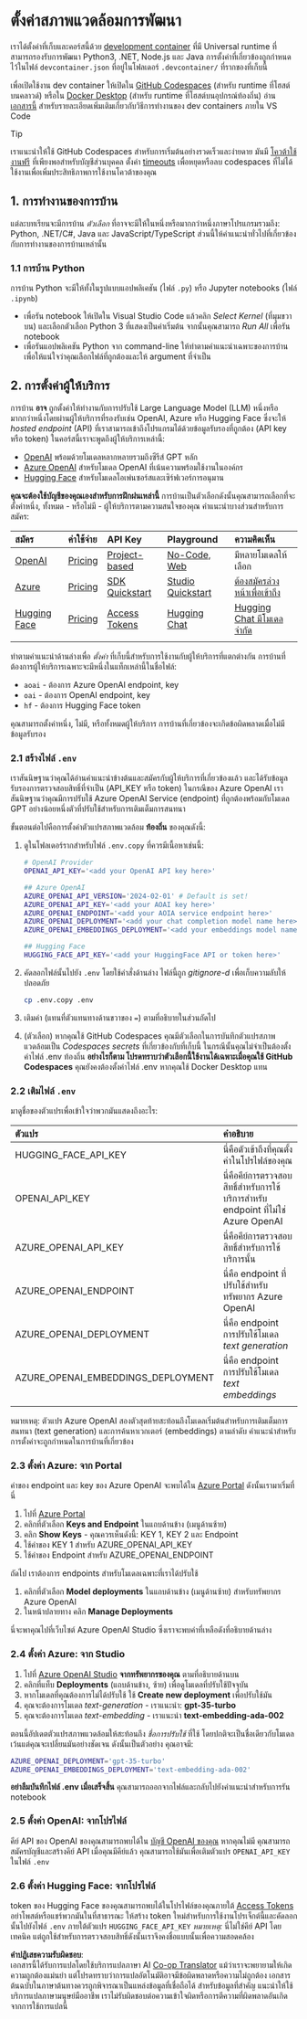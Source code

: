 <!--
CO_OP_TRANSLATOR_METADATA:
{
  "original_hash": "f12faf55ab620aef9f6761679b7ac68b",
  "translation_date": "2025-05-19T12:49:25+00:00",
  "source_file": "00-course-setup/SETUP.md",
  "language_code": "th"
}
-->
# ตั้งค่าสภาพแวดล้อมการพัฒนา

เราได้ตั้งค่าที่เก็บและคอร์สนี้ด้วย [development container](https://containers.dev?WT.mc_id=academic-105485-koreyst) ที่มี Universal runtime ที่สามารถรองรับการพัฒนา Python3, .NET, Node.js และ Java การตั้งค่าที่เกี่ยวข้องถูกกำหนดไว้ในไฟล์ `devcontainer.json` ที่อยู่ในโฟลเดอร์ `.devcontainer/` ที่รากของที่เก็บนี้

เพื่อเปิดใช้งาน dev container ให้เปิดใน [GitHub Codespaces](https://docs.github.com/en/codespaces/overview?WT.mc_id=academic-105485-koreyst) (สำหรับ runtime ที่โฮสต์บนคลาวด์) หรือใน [Docker Desktop](https://docs.docker.com/desktop/?WT.mc_id=academic-105485-koreyst) (สำหรับ runtime ที่โฮสต์บนอุปกรณ์ท้องถิ่น) อ่าน [เอกสารนี้](https://code.visualstudio.com/docs/devcontainers/containers?WT.mc_id=academic-105485-koreyst) สำหรับรายละเอียดเพิ่มเติมเกี่ยวกับวิธีการทำงานของ dev containers ภายใน VS Code

> [!TIP]  
> เราแนะนำให้ใช้ GitHub Codespaces สำหรับการเริ่มต้นอย่างรวดเร็วและง่ายดาย มันมี [โควต้าใช้งานฟรี](https://docs.github.com/billing/managing-billing-for-github-codespaces/about-billing-for-github-codespaces#monthly-included-storage-and-core-hours-for-personal-accounts?WT.mc_id=academic-105485-koreyst) ที่เพียงพอสำหรับบัญชีส่วนบุคคล ตั้งค่า [timeouts](https://docs.github.com/codespaces/setting-your-user-preferences/setting-your-timeout-period-for-github-codespaces?WT.mc_id=academic-105485-koreyst) เพื่อหยุดหรือลบ codespaces ที่ไม่ได้ใช้งานเพื่อเพิ่มประสิทธิภาพการใช้งานโควต้าของคุณ


## 1. การทำงานของการบ้าน

แต่ละบทเรียนจะมีการบ้าน _ตัวเลือก_ ที่อาจจะมีให้ในหนึ่งหรือมากกว่าหนึ่งภาษาโปรแกรมรวมถึง: Python, .NET/C#, Java และ JavaScript/TypeScript ส่วนนี้ให้คำแนะนำทั่วไปที่เกี่ยวข้องกับการทำงานของการบ้านเหล่านั้น

### 1.1 การบ้าน Python

การบ้าน Python จะมีให้ทั้งในรูปแบบแอปพลิเคชัน (ไฟล์ `.py`) หรือ Jupyter notebooks (ไฟล์ `.ipynb`)
- เพื่อรัน notebook ให้เปิดใน Visual Studio Code แล้วคลิก _Select Kernel_ (ที่มุมขวาบน) และเลือกตัวเลือก Python 3 ที่แสดงเป็นค่าเริ่มต้น จากนั้นคุณสามารถ _Run All_ เพื่อรัน notebook
- เพื่อรันแอปพลิเคชัน Python จาก command-line ให้ทำตามคำแนะนำเฉพาะของการบ้านเพื่อให้แน่ใจว่าคุณเลือกไฟล์ที่ถูกต้องและให้ argument ที่จำเป็น

## 2. การตั้งค่าผู้ให้บริการ

การบ้าน **อาจ** ถูกตั้งค่าให้ทำงานกับการปรับใช้ Large Language Model (LLM) หนึ่งหรือมากกว่าหนึ่งโดยผ่านผู้ให้บริการที่รองรับเช่น OpenAI, Azure หรือ Hugging Face ซึ่งจะให้ _hosted endpoint_ (API) ที่เราสามารถเข้าถึงโปรแกรมได้ด้วยข้อมูลรับรองที่ถูกต้อง (API key หรือ token) ในคอร์สนี้เราจะพูดถึงผู้ให้บริการเหล่านี้:

 - [OpenAI](https://platform.openai.com/docs/models?WT.mc_id=academic-105485-koreyst) พร้อมด้วยโมเดลหลากหลายรวมถึงซีรีส์ GPT หลัก
 - [Azure OpenAI](https://learn.microsoft.com/azure/ai-services/openai/?WT.mc_id=academic-105485-koreyst) สำหรับโมเดล OpenAI ที่เน้นความพร้อมใช้งานในองค์กร
 - [Hugging Face](https://huggingface.co/docs/hub/index?WT.mc_id=academic-105485-koreyst) สำหรับโมเดลโอเพ่นซอร์สและเซิร์ฟเวอร์การอนุมาน

**คุณจะต้องใช้บัญชีของคุณเองสำหรับการฝึกฝนเหล่านี้** การบ้านเป็นตัวเลือกดังนั้นคุณสามารถเลือกที่จะตั้งค่าหนึ่ง, ทั้งหมด - หรือไม่มี - ผู้ให้บริการตามความสนใจของคุณ คำแนะนำบางส่วนสำหรับการสมัคร:

| สมัคร | ค่าใช้จ่าย | API Key | Playground | ความคิดเห็น |
|:---|:---|:---|:---|:---|
| [OpenAI](https://platform.openai.com/signup?WT.mc_id=academic-105485-koreyst)| [Pricing](https://openai.com/pricing#language-models?WT.mc_id=academic-105485-koreyst)| [Project-based](https://platform.openai.com/api-keys?WT.mc_id=academic-105485-koreyst) | [No-Code, Web](https://platform.openai.com/playground?WT.mc_id=academic-105485-koreyst) | มีหลายโมเดลให้เลือก |
| [Azure](https://aka.ms/azure/free?WT.mc_id=academic-105485-koreyst)| [Pricing](https://azure.microsoft.com/pricing/details/cognitive-services/openai-service/?WT.mc_id=academic-105485-koreyst)| [SDK Quickstart](https://learn.microsoft.com/azure/ai-services/openai/quickstart?WT.mc_id=academic-105485-koreyst)| [Studio Quickstart](https://learn.microsoft.com/azure/ai-services/openai/quickstart?WT.mc_id=academic-105485-koreyst) |  [ต้องสมัครล่วงหน้าเพื่อเข้าถึง](https://learn.microsoft.com/azure/ai-services/openai/?WT.mc_id=academic-105485-koreyst)|
| [Hugging Face](https://huggingface.co/join?WT.mc_id=academic-105485-koreyst) | [Pricing](https://huggingface.co/pricing) | [Access Tokens](https://huggingface.co/docs/hub/security-tokens?WT.mc_id=academic-105485-koreyst) | [Hugging Chat](https://huggingface.co/chat/?WT.mc_id=academic-105485-koreyst)| [Hugging Chat มีโมเดลจำกัด](https://huggingface.co/chat/models?WT.mc_id=academic-105485-koreyst) |
| | | | | |

ทำตามคำแนะนำด้านล่างเพื่อ _ตั้งค่า_ ที่เก็บนี้สำหรับการใช้งานกับผู้ให้บริการที่แตกต่างกัน การบ้านที่ต้องการผู้ให้บริการเฉพาะจะมีหนึ่งในแท็กเหล่านี้ในชื่อไฟล์:
 - `aoai` - ต้องการ Azure OpenAI endpoint, key
 - `oai` - ต้องการ OpenAI endpoint, key
 - `hf` - ต้องการ Hugging Face token

คุณสามารถตั้งค่าหนึ่ง, ไม่มี, หรือทั้งหมดผู้ให้บริการ การบ้านที่เกี่ยวข้องจะเกิดข้อผิดพลาดเมื่อไม่มีข้อมูลรับรอง

### 2.1 สร้างไฟล์ `.env`

เราสันนิษฐานว่าคุณได้อ่านคำแนะนำข้างต้นและสมัครกับผู้ให้บริการที่เกี่ยวข้องแล้ว และได้รับข้อมูลรับรองการตรวจสอบสิทธิ์ที่จำเป็น (API_KEY หรือ token) ในกรณีของ Azure OpenAI เราสันนิษฐานว่าคุณมีการปรับใช้ Azure OpenAI Service (endpoint) ที่ถูกต้องพร้อมกับโมเดล GPT อย่างน้อยหนึ่งตัวที่ปรับใช้สำหรับการเติมเต็มการสนทนา

ขั้นตอนต่อไปคือการตั้งค่าตัวแปรสภาพแวดล้อม **ท้องถิ่น** ของคุณดังนี้:


1. ดูในโฟลเดอร์รากสำหรับไฟล์ `.env.copy` ที่ควรมีเนื้อหาเช่นนี้:

   ```bash
   # OpenAI Provider
   OPENAI_API_KEY='<add your OpenAI API key here>'

   ## Azure OpenAI
   AZURE_OPENAI_API_VERSION='2024-02-01' # Default is set!
   AZURE_OPENAI_API_KEY='<add your AOAI key here>'
   AZURE_OPENAI_ENDPOINT='<add your AOIA service endpoint here>'
   AZURE_OPENAI_DEPLOYMENT='<add your chat completion model name here>' 
   AZURE_OPENAI_EMBEDDINGS_DEPLOYMENT='<add your embeddings model name here>'

   ## Hugging Face
   HUGGING_FACE_API_KEY='<add your HuggingFace API or token here>'
   ```

2. คัดลอกไฟล์นั้นไปยัง `.env` โดยใช้คำสั่งด้านล่าง ไฟล์นี้ถูก _gitignore-d_ เพื่อเก็บความลับให้ปลอดภัย

   ```bash
   cp .env.copy .env
   ```

3. เติมค่า (แทนที่ตัวแทนทางด้านขวาของ `=`) ตามที่อธิบายในส่วนถัดไป

3. (ตัวเลือก) หากคุณใช้ GitHub Codespaces คุณมีตัวเลือกในการบันทึกตัวแปรสภาพแวดล้อมเป็น _Codespaces secrets_ ที่เกี่ยวข้องกับที่เก็บนี้ ในกรณีนั้นคุณไม่จำเป็นต้องตั้งค่าไฟล์ .env ท้องถิ่น **อย่างไรก็ตาม โปรดทราบว่าตัวเลือกนี้ใช้งานได้เฉพาะเมื่อคุณใช้ GitHub Codespaces** คุณยังคงต้องตั้งค่าไฟล์ .env หากคุณใช้ Docker Desktop แทน


### 2.2 เติมไฟล์ `.env`

มาดูชื่อของตัวแปรเพื่อเข้าใจว่าพวกมันแสดงถึงอะไร:

| ตัวแปร  | คำอธิบาย  |
| :--- | :--- |
| HUGGING_FACE_API_KEY | นี่คือตัวเข้าถึงที่คุณตั้งค่าในโปรไฟล์ของคุณ |
| OPENAI_API_KEY | นี่คือคีย์การตรวจสอบสิทธิ์สำหรับการใช้บริการสำหรับ endpoint ที่ไม่ใช่ Azure OpenAI |
| AZURE_OPENAI_API_KEY | นี่คือคีย์การตรวจสอบสิทธิ์สำหรับการใช้บริการนั้น |
| AZURE_OPENAI_ENDPOINT | นี่คือ endpoint ที่ปรับใช้สำหรับทรัพยากร Azure OpenAI |
| AZURE_OPENAI_DEPLOYMENT | นี่คือ endpoint การปรับใช้โมเดล _text generation_ |
| AZURE_OPENAI_EMBEDDINGS_DEPLOYMENT | นี่คือ endpoint การปรับใช้โมเดล _text embeddings_ |
| | |

หมายเหตุ: ตัวแปร Azure OpenAI สองตัวสุดท้ายสะท้อนถึงโมเดลเริ่มต้นสำหรับการเติมเต็มการสนทนา (text generation) และการค้นหาเวกเตอร์ (embeddings) ตามลำดับ คำแนะนำสำหรับการตั้งค่าจะถูกกำหนดในการบ้านที่เกี่ยวข้อง


### 2.3 ตั้งค่า Azure: จาก Portal

ค่าของ endpoint และ key ของ Azure OpenAI จะพบได้ใน [Azure Portal](https://portal.azure.com?WT.mc_id=academic-105485-koreyst) ดังนั้นเรามาเริ่มที่นี่

1. ไปที่ [Azure Portal](https://portal.azure.com?WT.mc_id=academic-105485-koreyst)
1. คลิกที่ตัวเลือก **Keys and Endpoint** ในแถบด้านข้าง (เมนูด้านซ้าย)
1. คลิก **Show Keys** - คุณควรเห็นดังนี้: KEY 1, KEY 2 และ Endpoint
1. ใช้ค่าของ KEY 1 สำหรับ AZURE_OPENAI_API_KEY
1. ใช้ค่าของ Endpoint สำหรับ AZURE_OPENAI_ENDPOINT

ถัดไป เราต้องการ endpoints สำหรับโมเดลเฉพาะที่เราได้ปรับใช้

1. คลิกที่ตัวเลือก **Model deployments** ในแถบด้านข้าง (เมนูด้านซ้าย) สำหรับทรัพยากร Azure OpenAI
1. ในหน้าปลายทาง คลิก **Manage Deployments**

นี่จะพาคุณไปที่เว็บไซต์ Azure OpenAI Studio ซึ่งเราจะพบค่าที่เหลือดังที่อธิบายด้านล่าง

### 2.4 ตั้งค่า Azure: จาก Studio

1. ไปที่ [Azure OpenAI Studio](https://oai.azure.com?WT.mc_id=academic-105485-koreyst) **จากทรัพยากรของคุณ** ตามที่อธิบายด้านบน
1. คลิกที่แท็บ **Deployments** (แถบด้านข้าง, ซ้าย) เพื่อดูโมเดลที่ปรับใช้ปัจจุบัน
1. หากโมเดลที่คุณต้องการไม่ได้ปรับใช้ ใช้ **Create new deployment** เพื่อปรับใช้มัน
1. คุณจะต้องการโมเดล _text-generation_ - เราแนะนำ: **gpt-35-turbo**
1. คุณจะต้องการโมเดล _text-embedding_ - เราแนะนำ **text-embedding-ada-002**

ตอนนี้อัปเดตตัวแปรสภาพแวดล้อมให้สะท้อนถึง _ชื่อการปรับใช้_ ที่ใช้ โดยปกติจะเป็นชื่อเดียวกับโมเดลเว้นแต่คุณจะเปลี่ยนมันอย่างชัดเจน ดังนั้นเป็นตัวอย่าง คุณอาจมี:

```bash
AZURE_OPENAI_DEPLOYMENT='gpt-35-turbo'
AZURE_OPENAI_EMBEDDINGS_DEPLOYMENT='text-embedding-ada-002'
```

**อย่าลืมบันทึกไฟล์ .env เมื่อเสร็จสิ้น** คุณสามารถออกจากไฟล์และกลับไปยังคำแนะนำสำหรับการรัน notebook

### 2.5 ตั้งค่า OpenAI: จากโปรไฟล์

คีย์ API ของ OpenAI ของคุณสามารถพบได้ใน [บัญชี OpenAI ของคุณ](https://platform.openai.com/api-keys?WT.mc_id=academic-105485-koreyst) หากคุณไม่มี คุณสามารถสมัครบัญชีและสร้างคีย์ API เมื่อคุณมีคีย์แล้ว คุณสามารถใช้มันเพื่อเติมตัวแปร `OPENAI_API_KEY` ในไฟล์ `.env`

### 2.6 ตั้งค่า Hugging Face: จากโปรไฟล์

token ของ Hugging Face ของคุณสามารถพบได้ในโปรไฟล์ของคุณภายใต้ [Access Tokens](https://huggingface.co/settings/tokens?WT.mc_id=academic-105485-koreyst) อย่าโพสต์หรือแชร์พวกมันในที่สาธารณะ ให้สร้าง token ใหม่สำหรับการใช้งานโปรเจ็กต์นี้และคัดลอกนั้นไปยังไฟล์ `.env` ภายใต้ตัวแปร `HUGGING_FACE_API_KEY` _หมายเหตุ:_ นี่ไม่ใช่คีย์ API โดยเทคนิค แต่ถูกใช้สำหรับการตรวจสอบสิทธิ์ดังนั้นเราจึงคงชื่อแบบนั้นเพื่อความสอดคล้อง

**คำปฏิเสธความรับผิดชอบ**:  
เอกสารนี้ได้รับการแปลโดยใช้บริการแปลภาษา AI [Co-op Translator](https://github.com/Azure/co-op-translator) แม้ว่าเราจะพยายามให้เกิดความถูกต้องแม่นยำ แต่โปรดทราบว่าการแปลอัตโนมัติอาจมีข้อผิดพลาดหรือความไม่ถูกต้อง เอกสารต้นฉบับในภาษาต้นทางควรถูกพิจารณาเป็นแหล่งข้อมูลที่เชื่อถือได้ สำหรับข้อมูลที่สำคัญ แนะนำให้ใช้บริการแปลภาษามนุษย์มืออาชีพ เราไม่รับผิดชอบต่อความเข้าใจผิดหรือการตีความที่ผิดพลาดอันเกิดจากการใช้การแปลนี้